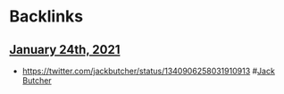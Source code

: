 
# Backlinks
## [January 24th, 2021](<January 24th, 2021.md>)
- https://twitter.com/jackbutcher/status/1340906258031910913 #[Jack Butcher](<Jack Butcher.md>)


